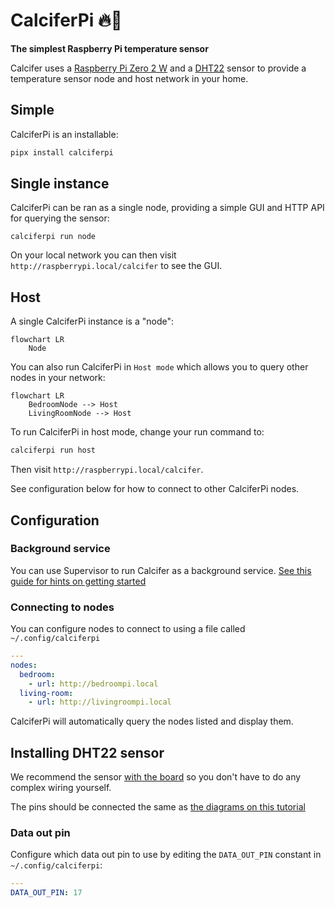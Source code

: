 # CalciferPi 🔥🍓
**The simplest Raspberry Pi temperature sensor**

Calcifer uses a [Raspberry Pi Zero 2 W](https://thepihut.com/products/raspberry-pi-zero-wh-with-pre-soldered-header) and a [DHT22](https://thepihut.com/products/dht22-temperature-humidity-sensor) sensor to provide a temperature sensor node and host network in your home.

## Simple

CalciferPi is an installable:

```sh
pipx install calciferpi
```

## Single instance

CalciferPi can be ran as a single node, providing a simple GUI and HTTP API for querying the sensor:

```
calciferpi run node
```

On your local network you can then visit `http://raspberrypi.local/calcifer` to see the GUI.


## Host

A single CalciferPi instance is a "node":

```mermaid
flowchart LR
    Node
```

You can also run CalciferPi in `Host mode` which allows you to query other nodes in your network:

```mermaid
flowchart LR
    BedroomNode --> Host
    LivingRoomNode --> Host
```

To run CalciferPi in host mode, change your run command to:

```sh
calciferpi run host
```

Then visit `http://raspberrypi.local/calcifer`.

See configuration below for how to connect to other CalciferPi nodes.


## Configuration

### Background service

You can use Supervisor to run Calcifer as a background service. [See this guide for hints on getting started](https://www.piawesome.com/how-tos/Supervisor%20as%20a%20Background%20Service%20Manager.html)

### Connecting to nodes

You can configure nodes to connect to using a file called `~/.config/calciferpi`

```yaml
---
nodes:
  bedroom:
    - url: http://bedroompi.local
  living-room:
    - url: http://livingroompi.local
```

CalciferPi will automatically query the nodes listed and display them.


## Installing DHT22 sensor

We recommend the sensor [with the board](https://thepihut.com/products/dht22-temperature-humidity-sensor) so you don't have to do any complex wiring yourself.

The pins should be connected the same as [the diagrams on this tutorial](https://newbiely.com/tutorials/raspberry-pi/raspberry-pi-dht22)

### Data out pin

Configure which data out pin to use by editing the `DATA_OUT_PIN` constant in `~/.config/calciferpi`:

```yaml
---
DATA_OUT_PIN: 17
```
